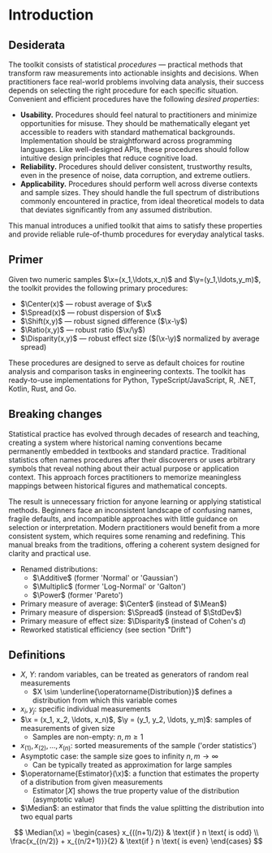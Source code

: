 # Introduction

## Desiderata

The toolkit consists of statistical *procedures* —
  practical methods that transform raw measurements into actionable insights and decisions.
When practitioners face real-world problems involving data analysis,
  their success depends on selecting the right procedure for each specific situation.
Convenient and efficient procedures have the following *desired properties*:

- **Usability.**
  Procedures should feel natural to practitioners and minimize opportunities for misuse.
  They should be mathematically elegant yet accessible to readers with standard mathematical backgrounds.
  Implementation should be straightforward across programming languages.
  Like well-designed APIs, these procedures should follow intuitive design principles that reduce cognitive load.
- **Reliability.**
  Procedures should deliver consistent, trustworthy results,
    even in the presence of noise, data corruption, and extreme outliers.
- **Applicability.**
  Procedures should perform well across diverse contexts and sample sizes.
  They should handle the full spectrum of distributions commonly encountered in practice,
    from ideal theoretical models to data that deviates significantly from any assumed distribution.

This manual introduces a unified toolkit that aims to satisfy these properties and provide reliable rule-of-thumb procedures for everyday analytical tasks.

## Primer

Given two numeric samples $\x=(x_1,\ldots,x_n)$ and $\y=(y_1,\ldots,y_m)$, the toolkit provides the following primary procedures:

- $\Center(x)$ — robust average of $\x$
- $\Spread(x)$ — robust dispersion of $\x$
- $\Shift(x,y)$ — robust signed difference ($\x-\y$)
- $\Ratio(x,y)$ — robust ratio ($\x/\y$)
- $\Disparity(x,y)$ — robust effect size ($(\x-\y)$ normalized by average spread)

These procedures are designed to serve as default choices for routine analysis and comparison tasks in engineering contexts.
The toolkit has ready-to-use implementations for Python, TypeScript/JavaScript, R, .NET, Kotlin, Rust, and Go.

## Breaking changes

Statistical practice has evolved through decades of research and teaching,
  creating a system where historical naming conventions became permanently embedded in textbooks and standard practice.
Traditional statistics often names procedures after their discoverers or uses arbitrary symbols
  that reveal nothing about their actual purpose or application context.
This approach forces practitioners to memorize meaningless mappings between historical figures and mathematical concepts.

The result is unnecessary friction for anyone learning or applying statistical methods.
Beginners face an inconsistent landscape of confusing names, fragile defaults,
  and incompatible approaches with little guidance on selection or interpretation.
Modern practitioners would benefit from a more consistent system, which requires some renaming and redefining.
This manual breaks from the traditions, offering a coherent system designed for clarity and practical use.

- Renamed distributions:
  - $\Additive$ (former 'Normal' or 'Gaussian')
  - $\Multiplic$ (former 'Log-Normal' or 'Galton')
  - $\Power$ (former 'Pareto')
- Primary measure of average: $\Center$ (instead of $\Mean$)
- Primary measure of dispersion: $\Spread$ (instead of $\StdDev$)
- Primary measure of effect size: $\Disparity$ (instead of Cohen's $d$)
- Reworked statistical efficiency (see section "Drift")

## Definitions

- $X$, $Y$: random variables, can be treated as generators of random real measurements
  - $X \sim \underline{\operatorname{Distribution}}$ defines a distribution from which this variable comes
- $x_i, y_j$: specific individual measurements
- $\x = (x_1, x_2, \ldots, x_n)$, $\y = (y_1, y_2, \ldots, y_m)$: samples of measurements of given size
  - Samples are non-empty: $n, m \geq 1$
- $x_{(1)}, x_{(2)}, \ldots, x_{(n)}$: sorted measurements of the sample ('order statistics')
- Asymptotic case: the sample size goes to infinity $n, m \to \infty$
  - Can be typically treated as approximation for large samples
- $\operatorname{Estimator}(\x)$: a function that estimates the property of a distribution from given measurements
  - $\operatorname{Estimator}[X]$ shows the true property value of the distribution (asymptotic value)
- $\Median$: an estimator that finds the value splitting the distribution into two equal parts

$$
\Median(\x) = \begin{cases}
x_{((n+1)/2)} & \text{if } n \text{ is odd} \\
\frac{x_{(n/2)} + x_{(n/2+1)}}{2} & \text{if } n \text{ is even}
\end{cases}
$$
